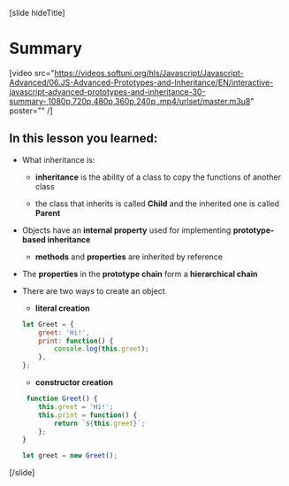 [slide hideTitle]

# Summary

[video src="https://videos.softuni.org/hls/Javascript/Javascript-Advanced/06.JS-Advanced-Prototypes-and-Inheritance/EN/interactive-javascript-advanced-prototypes-and-inheritance-30-summary-,1080p,720p,480p,360p,240p,.mp4/urlset/master.m3u8" poster="" /]

## In this lesson you learned:

- What inheritance is:

    - **inheritance** is the ability of a class to copy the functions of another class

    - the class that inherits is called **Child** and the inherited one is called **Parent**

- Objects have an **internal property** used for implementing **prototype-based inheritance**

    - **methods** and **properties** are inherited by reference

- The **properties** in the **prototype chain** form a **hierarchical chain**

- There are two ways to create an object

    - **literal creation**

    ```js
    let Greet = {
        greet: 'Hi!',
        print: function() {
            console.log(this.greet);
        },
    };
    ```

    - **constructor creation**

    ```js 
     function Greet() {
        this.greet = 'Hi!';
        this.print = function() {
            return `${this.greet}`;
        };
    }

    let greet = new Greet();  
    ```

[/slide]

